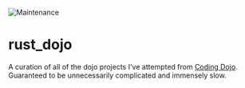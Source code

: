 ![Maintenance](https://img.shields.io/badge/maintenance-as--is-yellow.svg)

# rust_dojo

A curation of all of the dojo projects I've attempted from [Coding Dojo](https://ccd-school.de/coding-dojo/). Guaranteed to be unnecessarily complicated and immensely slow.
